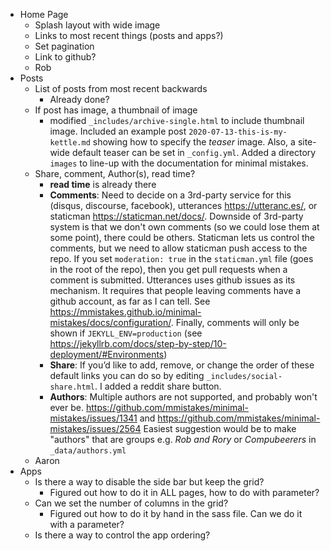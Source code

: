* Home Page
  * Splash layout with wide image
  * Links to most recent things (posts and apps?)
  * Set pagination
  * Link to github?
  * Rob
* Posts
  * List of posts from most recent backwards
	 - Already done?
  * If post has image, a thumbnail of image
	  - modified `_includes/archive-single.html` to include thumbnail image. Included an example post `2020-07-13-this-is-my-kettle.md` showing how to specify the _teaser_ image. Also, a site-wide default teaser can be set in `_config.yml`. Added a directory `images` to line-up with the documentation for minimal mistakes.
  * Share, comment, Author(s), read time?
      - **read time** is already there
      - **Comments**: Need to decide on a 3rd-party service for this (disqus, discourse, facebook), utterances https://utteranc.es/, or staticman https://staticman.net/docs/. Downside of 3rd-party system is that we don't own comments (so we could lose them at some point), there could be others. Staticman lets us control the comments, but we need to allow staticman push access to the repo. If you set `moderation: true` in the `staticman.yml` file (goes in the root of the repo), then you get pull requests when a comment is submitted. Utterances uses github issues as its mechanism. It requires that people leaving comments have a github account, as far as I can tell. See https://mmistakes.github.io/minimal-mistakes/docs/configuration/. Finally, comments will only be shown if `JEKYLL_ENV=production` (see https://jekyllrb.com/docs/step-by-step/10-deployment/#Environments)
      - **Share**: If you’d like to add, remove, or change the order of these default links you can do so by editing `_includes/social-share.html`. I added a reddit share button.
      - **Authors**: Multiple authors are not supported, and probably won't ever be. https://github.com/mmistakes/minimal-mistakes/issues/1341 and https://github.com/mmistakes/minimal-mistakes/issues/2564 Easiest suggestion would be to make "authors" that are groups e.g. _Rob and Rory_ or _Compubeerers_ in `_data/authors.yml`
  * Aaron
* Apps
  * Is there a way to disable the side bar but keep the grid?
    * Figured out how to do it in ALL pages, how to do with parameter?
  * Can we set the number of columns in the grid?
    * Figured out how to do it by hand in the sass file. Can we do it with a parameter?
  * Is there a way to control the app ordering?
